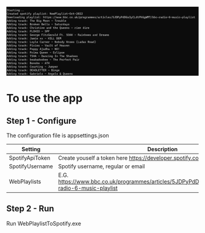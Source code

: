 ![App Screenshot](AppScreenshot.png)

# To use the app

## Step 1 - Configure

The configuration file is appsettings.json

|Setting|Description|
|-------|-----------|
|SpotifyApiToken|Create youself a token here https://developer.spotify.com/|
|SpotifyUsername|Spotify username, regular or email|
|WebPlaylists|E.G. https://www.bbc.co.uk/programmes/articles/5JDPyPdDGs3yCLdtPhGgWM7/bbc-radio-6-music-playlist|

## Step 2 - Run

Run WebPlaylistToSpotify.exe

